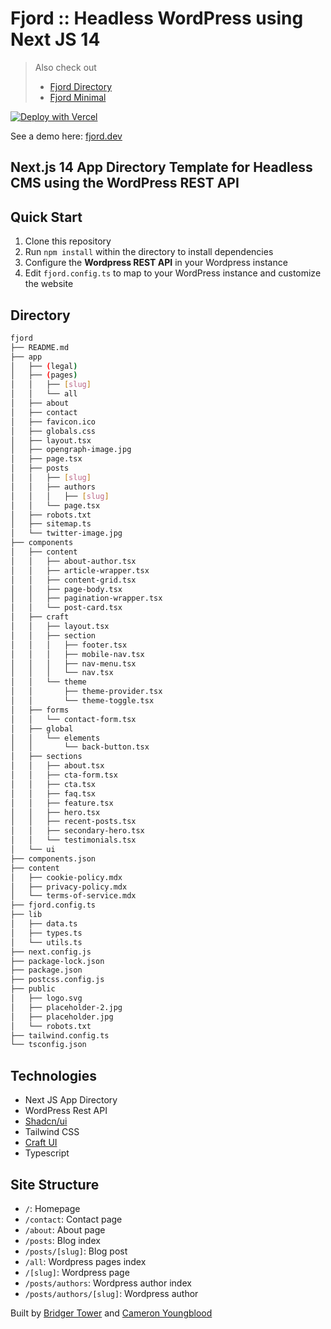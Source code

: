 <!-- ![logo](https://github.com/9d8dev/fjord/assets/57158102/77e69558-5bb6-44c4-92b4-4ce0a5db8a2d) -->

# Fjord :: Headless WordPress using Next JS 14

> Also check out
> - [Fjord Directory](https://github.com/9d8dev/fjord-directory)
> - [Fjord Minimal](https://github.com/9d8dev/fjord-minimal)

[![Deploy with Vercel](https://vercel.com/button)](https://vercel.com/new/clone?repository-url=https%3A%2F%2Fgithub.com%2F9d8dev%2Ffjord&project-name=fjord&repository-name=fjord)

See a demo here: [fjord.dev](https://fjord.dev)

## **Next.js 14 App Directory Template for Headless CMS using the WordPress REST API**

## Quick Start

1. Clone this repository
2. Run `npm install` within the directory to install dependencies
3. Configure the **Wordpress REST API** in your Wordpress instance
4. Edit `fjord.config.ts` to map to your WordPress instance and customize the website

## Directory 

```bash
fjord
├── README.md
├── app
│   ├── (legal)
│   ├── (pages)
│   │   ├── [slug]
│   │   └── all
│   ├── about
│   ├── contact
│   ├── favicon.ico
│   ├── globals.css
│   ├── layout.tsx
│   ├── opengraph-image.jpg
│   ├── page.tsx
│   ├── posts
│   │   ├── [slug]
│   │   ├── authors
│   │   │   ├── [slug]
│   │   └── page.tsx
│   ├── robots.txt
│   ├── sitemap.ts
│   └── twitter-image.jpg
├── components
│   ├── content
│   │   ├── about-author.tsx
│   │   ├── article-wrapper.tsx
│   │   ├── content-grid.tsx
│   │   ├── page-body.tsx
│   │   ├── pagination-wrapper.tsx
│   │   └── post-card.tsx
│   ├── craft
│   │   ├── layout.tsx
│   │   ├── section
│   │   │   ├── footer.tsx
│   │   │   ├── mobile-nav.tsx
│   │   │   ├── nav-menu.tsx
│   │   │   └── nav.tsx
│   │   └── theme
│   │       ├── theme-provider.tsx
│   │       └── theme-toggle.tsx
│   ├── forms
│   │   └── contact-form.tsx
│   ├── global
│   │   └── elements
│   │       └── back-button.tsx
│   ├── sections
│   │   ├── about.tsx
│   │   ├── cta-form.tsx
│   │   ├── cta.tsx
│   │   ├── faq.tsx
│   │   ├── feature.tsx
│   │   ├── hero.tsx
│   │   ├── recent-posts.tsx
│   │   ├── secondary-hero.tsx
│   │   └── testimonials.tsx
│   └── ui
├── components.json
├── content
│   ├── cookie-policy.mdx
│   ├── privacy-policy.mdx
│   └── terms-of-service.mdx
├── fjord.config.ts
├── lib
│   ├── data.ts
│   ├── types.ts
│   └── utils.ts
├── next.config.js
├── package-lock.json
├── package.json
├── postcss.config.js
├── public
│   ├── logo.svg
│   ├── placeholder-2.jpg
│   ├── placeholder.jpg
│   └── robots.txt
├── tailwind.config.ts
└── tsconfig.json
```

## Technologies 

- Next JS App Directory
- WordPress Rest API
- [Shadcn/ui](https://ui.shadcn.com/)
- Tailwind CSS
- [Craft UI](https://github.com/9d8dev/craft)
- Typescript

## Site Structure

- `/`: Homepage
- `/contact`: Contact page
- `/about`: About page
- `/posts`: Blog index
- `/posts/[slug]`: Blog post
- `/all`: Wordpress pages index
- `/[slug]`: Wordpress page
- `/posts/authors`: Wordpress author index
- `/posts/authors/[slug]`: Wordpress author

Built by [Bridger Tower](https://bridger.to) and [Cameron Youngblood](https://cameronyoungblood.com)
